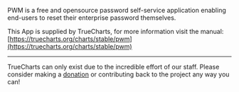PWM is a free and opensource password self-service application enabling end-users to reset their enterprise password themselves.

This App is supplied by TrueCharts, for more information visit the manual: [https://truecharts.org/charts/stable/pwm](https://truecharts.org/charts/stable/pwm)

---

TrueCharts can only exist due to the incredible effort of our staff.
Please consider making a [donation](https://truecharts.org/sponsor) or contributing back to the project any way you can!
